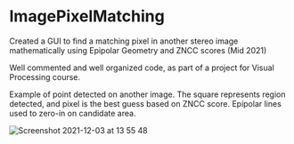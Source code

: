 # ImagePixelMatching
Created a GUI to find a matching pixel in another stereo image mathematically using Epipolar Geometry and ZNCC scores (Mid 2021)

Well commented and well organized code, as part of a project for Visual Processing course.

Example of point detected on another image. The square represents region detected, and pixel is the best guess based on ZNCC score. Epipolar lines used to zero-in on candidate area.

![Screenshot 2021-12-03 at 13 55 48](https://user-images.githubusercontent.com/4246528/144591103-bf77c718-a929-42d3-9865-2a18507024ee.png)
